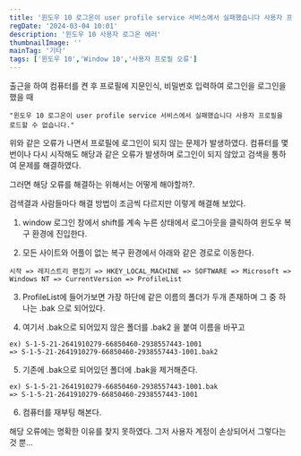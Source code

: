```yaml
---
title: '윈도우 10 로그온이 user profile service 서비스에서 실패했습니다 사용자 프로필을 로드할 수 없습니다. 오류'
regDate: '2024-03-04 10:01'
description: '윈도우 10 사용자 로그온 에러'
thumbnailImage: ''
mainTag: '기타'
tags: ['윈도우 10','Window 10','사용자 프로필 오류']
---
```


출근을 하여 컴퓨터를 켠 후 프로필에 지문인식, 비밀번호 입력하여 로그인을 로그인을 했을 때

```
"윈도우 10 로그온이 user profile service 서비스에서 실패했습니다 사용자 프로필을 로드할 수 없습니다."
```

위와 같은 오류가 나면서 프로필에 로그인이 되지 않는 문제가 발생하였다. 컴퓨터를 몇번이나 다시 시작해도 해당과 같은 오류가 발생하며 로그인이 되지 않았고 검색을 통하여 문제를 해결하였다.

그러면 해당 오류를 해결하는 위해서는 어떻게 해야할까?.

검색결과 사람들마다 해결 방법이 조금씩 다르지만 이렇게 해결해 보았다.

1. window 로그인 창에서 shift를 계속 누른 상태에서 로그아웃을 클릭하여 윈도우 복구 환경에 진입한다.

2. 모든 사이트와 어플이 없는 복구 환경에서 아래와 같은 경로로 이동한다.

```
시작 => 레지스트리 편집기 => HKEY_LOCAL_MACHINE => SOFTWARE => Microsoft => Windows NT => CurrentVersion => ProfileList
```

3. ProfileList에 들어가보면 가장 하단에 같은 이름의 폴더가 두개 존재하며 그 중 하나는 .bak 으로 되어있다.

4. 여기서 .bak으로 되어있지 않은 폴더를 .bak2 을 붙여 이름을 바꾸고
```
ex) S-1-5-21-2641910279-66850460-2938557443-1001 
=> S-1-5-21-2641910279-66850460-2938557443-1001.bak2
```

5. 기존에 .bak으로 되어있던 폴더에 .bak을 제거해준다.
```
ex) S-1-5-21-2641910279-66850460-2938557443-1001.bak 
=> S-1-5-21-2641910279-66850460-2938557443-1001
```

6. 컴퓨터를 재부팅 해본다.

해당 오류에는 명확한 이유를 찾지 못하였다. 그저 사용자 계정이 손상되어서 그렇다는 것 뿐...